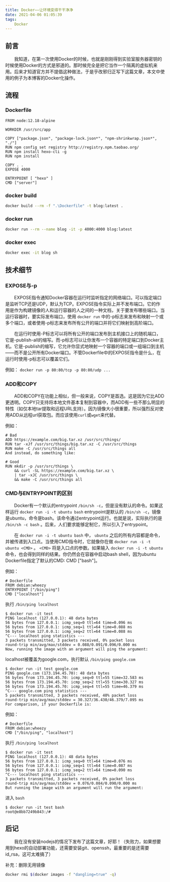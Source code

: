```yaml
---
title: Docker——让环境变得干干净净
date: 2021-04-06 01:05:39
tags:
    Docker
---
```


## 前言
&emsp;&emsp;我知道，在第一次使用Docker的时候，也就是刚刚得到实验室服务器密钥的时候使用Docker的方式是邪道的。那时候完全是把它当作一个隔离的虚拟机来用。后来才知道官方并不提倡这种做法，于是乎改邪归正写下这篇文章，本文中使用的例子为本博客的Docker化操作。

## 流程

### Dockerfile

```
FROM node:12.18-alpine

WORKDIR /usr/src/app

COPY ["package.json", "package-lock.json*", "npm-shrinkwrap.json*", "./"]
RUN npm config set registry http://registry.npm.taobao.org/
RUN npm install hexo-cli -g
RUN npm install

COPY . .
EXPOSE 4000

ENTRYPOINT [ "hexo" ]
CMD ["server"]
```

### docker build

```bash
docker build --rm -f ".\Dockerfile" -t blog:latest .
```

### docker run 

```bash
docker run --rm --name blog -it -p 4000:4000 blog:latest
```

### docker exec

```bash
docker exec -it blog sh
```

## 技术细节

### EXPOSE与-p

&emsp;&emsp;EXPOSE指令通知Docker容器在运行时监听指定的网络端口。可以指定端口是监听TCP还是UDP，默认为TCP。EXPOSE指令实际上并不发布端口。它的作用是作为构建镜像的人和运行容器的人之间的一种文档，关于要发布哪些端口。当运行容器时，要实际发布端口，使用 `docker run` 中的-p标志来发布和映射一个或多个端口，或者使用-p标志来发布所有公开的端口并将它们映射到高阶端口。

&emsp;&emsp;在运行时使用-P标志可以将所有公开的端口发布到主机接口上的随机端口，它是-publish-all的缩写。而-p标志可以让你发布一个容器的特定端口到Docker主机。它是-publish的缩写，它允许你显式地映射一个容器的端口或一组端口到主机——而不是公开所有Docker端口。不管Dockerfile中的EXPOSE指令是什么，在运行时使用-p标志可以覆盖它们。

例如：
` docker run -p 80:80/tcp -p 80:80/udp ... `

### ADD和COPY

&emsp;&emsp;ADD和COPY在功能上相似，但一般来说，COPY是首选。这是因为它比ADD更透明。COPY只支持将本地文件基本复制到容器中，而ADD有一些不那么明显的特性（如仅本地tar提取和远程URL支持）。因为镜像大小很重要，所以强烈反对使用ADD从远程url获取包。而应该使用`curl`或`wget`来代替。

例如：
```
# Bad
ADD https://example.com/big.tar.xz /usr/src/things/
RUN tar -xJf /usr/src/things/big.tar.xz -C /usr/src/things
RUN make -C /usr/src/things all
And instead, do something like:

# Good
RUN mkdir -p /usr/src/things \
    && curl -SL https://example.com/big.tar.xz \
    | tar -xJC /usr/src/things \
    && make -C /usr/src/things all
```

### CMD与ENTRYPOINT的区别

&emsp;&emsp;Docker有一个默认的entrypoint `/bin/sh -c`，但是没有默认的命令。如果这样运行 `docker run -i -t ubuntu bash` entrypoint是默认的 `/bin/sh -c`，镜像是ubuntu，命令是bash。该命令通过entrypoint运行。也就是说，实际执行的是 `/bin/sh -c bash` 。后来，人们要求能够定制它，所以引入了entrypoint。

&emsp;&emsp;在 `docker run -i -t ubuntu bash` 中， `ubuntu` 之后的所有内容都是命令，并被传递到入口点。当使用CMD指令时，它就像你在做 `docker run -i -t ubuntu <CMD>` 。 `<CMD>` 将是入口点的参数。如果输入 `docker run -i -t ubuntu` 命令，也会得到同样的结果。你仍然会在容器中启动bash shell，因为ubuntu Dockerfile指定了默认的CMD: CMD ["bash"]。

例如：
```
# Dockerfile
FROM debian:wheezy
ENTRYPOINT ["/bin/ping"]
CMD ["localhost"]
```

执行 `/bin/ping localhost`
```
$ docker run -it test
PING localhost (127.0.0.1): 48 data bytes
56 bytes from 127.0.0.1: icmp_seq=0 ttl=64 time=0.096 ms
56 bytes from 127.0.0.1: icmp_seq=1 ttl=64 time=0.088 ms
56 bytes from 127.0.0.1: icmp_seq=2 ttl=64 time=0.088 ms
^C--- localhost ping statistics ---
3 packets transmitted, 3 packets received, 0% packet loss
round-trip min/avg/max/stddev = 0.088/0.091/0.096/0.000 ms
Now, running the image with an argument will ping the argument:
```

localhost被覆盖为google.com，执行默认 `/bin/ping google.com`
```
$ docker run -it test google.com
PING google.com (173.194.45.70): 48 data bytes
56 bytes from 173.194.45.70: icmp_seq=0 ttl=55 time=32.583 ms
56 bytes from 173.194.45.70: icmp_seq=2 ttl=55 time=30.327 ms
56 bytes from 173.194.45.70: icmp_seq=4 ttl=55 time=46.379 ms
^C--- google.com ping statistics ---
5 packets transmitted, 3 packets received, 40% packet loss
round-trip min/avg/max/stddev = 30.327/36.430/46.379/7.095 ms
For comparison, if your Dockerfile is:
```

例如：
```
# Dockerfile
FROM debian:wheezy
CMD ["/bin/ping", "localhost"]
```

执行 `/bin/ping localhost`
```
$ docker run -it test
PING localhost (127.0.0.1): 48 data bytes
56 bytes from 127.0.0.1: icmp_seq=0 ttl=64 time=0.076 ms
56 bytes from 127.0.0.1: icmp_seq=1 ttl=64 time=0.087 ms
56 bytes from 127.0.0.1: icmp_seq=2 ttl=64 time=0.090 ms
^C--- localhost ping statistics ---
3 packets transmitted, 3 packets received, 0% packet loss
round-trip min/avg/max/stddev = 0.076/0.084/0.090/0.000 ms
But running the image with an argument will run the argument:
```

进入 `bash`
```
$ docker run -it test bash
root@e8bb7249b843:/#
```

## 后记

&emsp;&emsp;我在没有安装nodejs的情况下发布了这篇文章，好耶！（失败力，如果想要用到hexo的自动部署功能，还需要安装git、openssh，最重要的是还需要id_rsa，这可太难搞了）

补充：删除无用镜像
```sh
docker rmi $(docker images -f "dangling=true" -q)
```